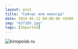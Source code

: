 ```yaml
---
layout: post
title: "Сейчас или никогда"
date: 2016-05-12 00:00:00 +0300
img: "637185.jpg"
tags: [Imported]
---
```


![kinopoisk.ru](/blog/assets/img/637185.jpg)